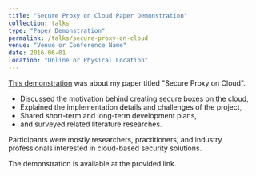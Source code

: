 ```yaml
---
title: "Secure Proxy on Cloud Paper Demonstration"
collection: talks
type: "Paper Demonstration"
permalink: /talks/secure-proxy-on-cloud
venue: "Venue or Conference Name"
date: 2016-06-01
location: "Online or Physical Location"
---
```


[This demonstration](https://www.youtube.com/watch?v=wZyKvOQauiY&t=33s) was about my paper titled "Secure Proxy on Cloud".

- Discussed the motivation behind creating secure boxes on the cloud,
- Explained the implementation details and challenges of the project,
- Shared short-term and long-term development plans,
- and surveyed related literature researches.

Participants were mostly researchers, practitioners, and industry professionals interested in cloud-based security solutions.

The demonstration is available at the provided link.
